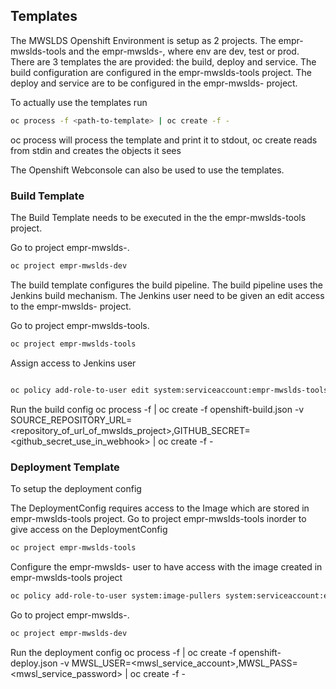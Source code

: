 
## Templates
The MWSLDS Openshift Environment is setup as 2 projects. The empr-mwslds-tools and the empr-mwslds-<env>, where env are dev, test or prod.
There are 3 templates the are provided: the build, deploy and service. The build configuration are configured in the empr-mwslds-tools project. The deploy and service are to be configured in the empr-mwslds-<env> project.

To actually use the templates run

```sh
oc process -f <path-to-template> | oc create -f -
```
oc process will process the template and print it to stdout,
oc create reads from stdin and creates the objects it sees

The Openshift Webconsole can also be used to use the templates.

### Build Template
The Build Template needs to be executed in the the empr-mwslds-tools project.

Go to project empr-mwslds-<env>. 

```sh
oc project empr-mwslds-dev
```

The build template configures the build pipeline. The build pipeline uses the Jenkins build mechanism. The Jenkins user need to be given an edit access to the empr-mwslds-<env> project.


Go to project empr-mwslds-tools. 

```sh
oc project empr-mwslds-tools
```

Assign access to Jenkins user
```sh

oc policy add-role-to-user edit system:serviceaccount:empr-mwslds-tools:jenkins --namespace=empr-mwslds-<env>
```

Run the build config
oc process -f  | oc create -f openshift-build.json -v SOURCE_REPOSITORY_URL=<repository_of_url_of_mwslds_project>,GITHUB_SECRET=<github_secret_use_in_webhook>  | oc create -f -


### Deployment Template
To setup the deployment config 

The DeploymentConfig requires access to the Image which are stored in empr-mwslds-tools project. Go to project empr-mwslds-tools inorder to give access on the DeploymentConfig

```sh
oc project empr-mwslds-tools
```


Configure the empr-mwslds-<env> user to have access with the image created in empr-mwslds-tools project

```sh
oc policy add-role-to-user system:image-pullers system:serviceaccount:empr-mwslds-<env>:default --namespace=empr-mwslds-tools
```

Go to project empr-mwslds-<env>. 

```sh
oc project empr-mwslds-dev
```

Run the deployment config
oc process -f  | oc create -f openshift-deploy.json -v MWSL_USER=<mwsl_service_account>,MWSL_PASS=<mwsl_service_password>  | oc create -f -







